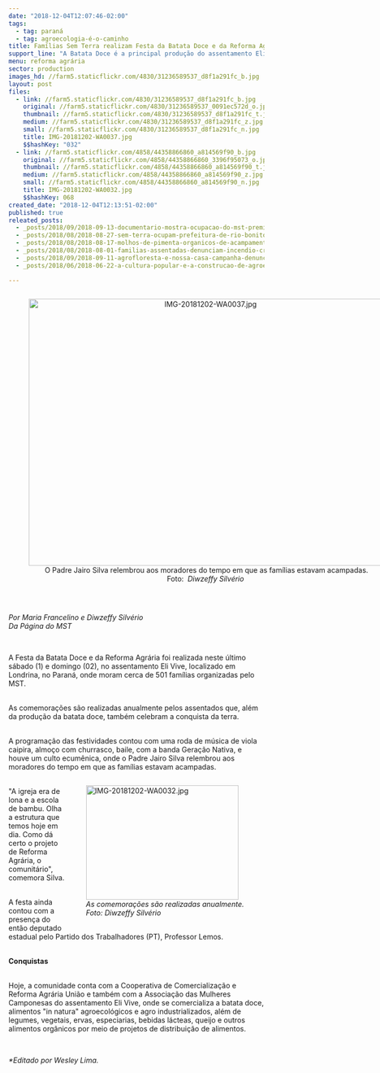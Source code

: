 ```yaml
---
date: "2018-12-04T12:07:46-02:00"
tags:
  - tag: paraná
  - tag: agroecologia-é-o-caminho
title: Famílias Sem Terra realizam Festa da Batata Doce e da Reforma Agrária em Londrina (PR)
support_line: "A Batata Doce é a principal produção do assentamento Eli Vive, que há cinco anos gera renda à comunidade"
menu: reforma agrária
sector: production
images_hd: //farm5.staticflickr.com/4830/31236589537_d8f1a291fc_b.jpg
layout: post
files:
  - link: //farm5.staticflickr.com/4830/31236589537_d8f1a291fc_b.jpg
    original: //farm5.staticflickr.com/4830/31236589537_0091ec572d_o.jpg
    thumbnail: //farm5.staticflickr.com/4830/31236589537_d8f1a291fc_t.jpg
    medium: //farm5.staticflickr.com/4830/31236589537_d8f1a291fc_z.jpg
    small: //farm5.staticflickr.com/4830/31236589537_d8f1a291fc_n.jpg
    title: IMG-20181202-WA0037.jpg
    $$hashKey: "032"
  - link: //farm5.staticflickr.com/4858/44358866860_a814569f90_b.jpg
    original: //farm5.staticflickr.com/4858/44358866860_3396f95073_o.jpg
    thumbnail: //farm5.staticflickr.com/4858/44358866860_a814569f90_t.jpg
    medium: //farm5.staticflickr.com/4858/44358866860_a814569f90_z.jpg
    small: //farm5.staticflickr.com/4858/44358866860_a814569f90_n.jpg
    title: IMG-20181202-WA0032.jpg
    $$hashKey: 068
created_date: "2018-12-04T12:13:51-02:00"
published: true
releated_posts:
  - _posts/2018/09/2018-09-13-documentario-mostra-ocupacao-do-mst-premiada-por-recuperar-mata-atlantica.md
  - _posts/2018/08/2018-08-27-sem-terra-ocupam-prefeitura-de-rio-bonito-e-reivindicam-melhorias-na-educacao.md
  - _posts/2018/08/2018-08-17-molhos-de-pimenta-organicos-de-acampamento-do-mst-em-goias-para-o-resto-do-pais.md
  - _posts/2018/08/2018-08-01-familias-assentadas-denunciam-incendio-criminoso-no-parana.md
  - _posts/2018/09/2018-09-11-agrofloresta-e-nossa-casa-campanha-denuncia-ameaca-de-despejo-e-defende-acampamento-jose-lutzenberg.md
  - _posts/2018/06/2018-06-22-a-cultura-popular-e-a-construcao-de-agroecologia-no-campo.md

---
```

<div style="text-align:center">
<figure class="image" style="display:inline-block"><img alt="IMG-20181202-WA0037.jpg" height="525" src="//farm5.staticflickr.com/4830/31236589537_d8f1a291fc_b.jpg" width="700" />
<figcaption>O Padre Jairo Silva relembrou aos moradores do tempo em que as fam&iacute;lias estavam acampadas. Foto:&nbsp;<em>&nbsp;Diwzeffy Silv&eacute;rio</em>&nbsp;</figcaption>
</figure>
</div>

<p>&nbsp;</p>

<p><em>Por Maria Francelino e Diwzeffy Silv&eacute;rio&nbsp;<br />
Da P&aacute;gina do MST</em></p>

<p>&nbsp;</p>

<p>A Festa da Batata Doce e da Reforma Agr&aacute;ria foi realizada neste &uacute;ltimo s&aacute;bado (1) e domingo (02), no assentamento Eli Vive, localizado em Londrina, no Paran&aacute;, onde moram cerca de 501 fam&iacute;lias organizadas pelo MST.&nbsp;</p>

<p><br />
As comemora&ccedil;&otilde;es s&atilde;o realizadas anualmente pelos assentados que, al&eacute;m da produ&ccedil;&atilde;o da batata doce, tamb&eacute;m celebram a conquista da terra.</p>

<p><br />
A programa&ccedil;&atilde;o das festividades contou com uma roda de m&uacute;sica de viola caipira, almo&ccedil;o com churrasco, baile, com a banda Gera&ccedil;&atilde;o Nativa, e houve um culto ecum&ecirc;nica, onde o Padre Jairo Silva relembrou aos moradores do tempo em que as fam&iacute;lias estavam acampadas.</p>

<figure class="image" style="float:right"><img alt="IMG-20181202-WA0032.jpg" height="225" src="//farm5.staticflickr.com/4858/44358866860_a814569f90_b.jpg" width="300" />
<figcaption><em>As comemora&ccedil;&otilde;es s&atilde;o realizadas anualmente.<br />
Foto:&nbsp;Diwzeffy Silv&eacute;rio&nbsp;​</em></figcaption>
</figure>

<p><br />
&quot;A igreja era de lona e a escola de bambu. Olha a estrutura que temos hoje em dia. Como d&aacute; certo o projeto de Reforma Agr&aacute;ria, o comunit&aacute;rio&quot;, comemora Silva.</p>

<p><br />
A festa ainda contou com a presen&ccedil;a do ent&atilde;o deputado estadual pelo Partido dos Trabalhadores (PT), Professor Lemos.</p>

<p><br />
<strong>Conquistas</strong></p>

<p><br />
Hoje, a comunidade conta com a Cooperativa de Comercializa&ccedil;&atilde;o e Reforma Agr&aacute;ria Uni&atilde;o e tamb&eacute;m com a Associa&ccedil;&atilde;o das Mulheres Camponesas do assentamento Eli Vive, onde se comercializa a batata doce, alimentos &quot;in natura&quot; agroecol&oacute;gicos e agro industrializados, al&eacute;m de legumes, vegetais, ervas, especiarias, bebidas l&aacute;cteas, queijo e outros alimentos org&acirc;nicos por meio de projetos de distribui&ccedil;&atilde;o de alimentos.</p>

<p>&nbsp;</p>

<p><em>*Editado por Wesley Lima.</em></p>
